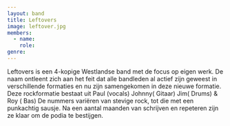```yaml
---
layout: band
title: Leftovers
image: leftover.jpg
members:
  - name:
    role:
genre:
---
```


Leftovers is een 4-kopige Westlandse band met de focus op eigen werk. De naam ontleent zich aan het feit dat alle bandleden al actief zijn geweest in verschillende formaties en nu zijn samengekomen in deze nieuwe formatie. 
Deze rockformatie bestaat uit Paul (vocals) Johnny( Gitaar) Jim( Drums) & Roy ( Bas) De nummers variëren van stevige rock, tot die met een punkachtig sausje. Na een aantal maanden van schrijven en repeteren zijn ze klaar om de podia te bestijgen.
